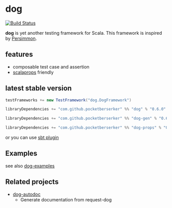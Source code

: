 # dog

[![Build Status](https://travis-ci.org/scala-kennel/dog.svg?branch=master)](https://travis-ci.org/scala-kennel/dog)

**dog** is yet another testing framework for Scala.
This framework is inspired by [Persimmon](https://github.com/persimmon-projects/Persimmon).

## features

* composable test case and assertion
* [scalaprops](https://github.com/scalaprops/scalaprops) friendly

## latest stable version

```scala
testFrameworks += new TestFramework("dog.DogFramework")

libraryDependencies += "com.github.pocketberserker" %% "dog" % "0.6.0" % "test"
```

```scala
libraryDependencies += "com.github.pocketberserker" %% "dog-gen" % "0.6.0" % "test"
```

```scala
libraryDependencies += "com.github.pocketberserker" %% "dog-props" % "0.6.0" % "test"
```

or you can use [sbt plugin](https://github.com/scala-kennel/sbt-dog)

## Examples

see also [dog-examples](https://github.com/scala-kennel/dog-examples)

## Related projects

* [dog-autodoc](https://github.com/scala-kennel/dog-autodoc)
    * Generate documentation from request-dog

